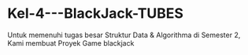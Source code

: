 # Kel-4---BlackJack-TUBES
Untuk memenuhi tugas besar Struktur Data &amp; Algorithma di Semester 2, Kami membuat Proyek Game blackjack
